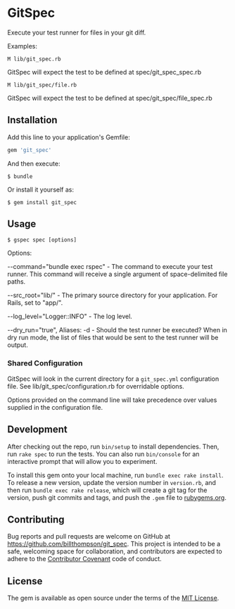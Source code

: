 # GitSpec

Execute your test runner for files in your git diff.

Examples:

    M lib/git_spec.rb

GitSpec will expect the test to be defined at spec/git_spec_spec.rb

    M lib/git_spec/file.rb

GitSpec will expect the test to be defined at spec/git_spec/file_spec.rb


## Installation

Add this line to your application's Gemfile:

```ruby
gem 'git_spec'
```

And then execute:

    $ bundle

Or install it yourself as:

    $ gem install git_spec

## Usage

    $ gspec spec [options]
    
Options:

--command="bundle exec rspec" - The command to execute your test runner. This command will receive a single argument of space-delimited file paths.  

--src_root="lib/" - The primary source directory for your application. For Rails, set to "app/". 

--log_level="Logger::INFO" - The log level.   

--dry_run="true", Aliases: -d - Should the test runner be executed? When in dry run mode, the list of files that would be sent to the test runner will be output.   

### Shared Configuration

GitSpec will look in the current directory for a `git_spec.yml` configuration file. See lib/git_spec/configuration.rb for overridable options.
    
Options provided on the command line will take precedence over values supplied in the configuration file.    

## Development

After checking out the repo, run `bin/setup` to install dependencies. Then, run `rake spec` to run the tests. You can also run `bin/console` for an interactive prompt that will allow you to experiment.

To install this gem onto your local machine, run `bundle exec rake install`. To release a new version, update the version number in `version.rb`, and then run `bundle exec rake release`, which will create a git tag for the version, push git commits and tags, and push the `.gem` file to [rubygems.org](https://rubygems.org).

## Contributing

Bug reports and pull requests are welcome on GitHub at https://github.com/billthompson/git_spec. This project is intended to be a safe, welcoming space for collaboration, and contributors are expected to adhere to the [Contributor Covenant](http://contributor-covenant.org) code of conduct.


## License

The gem is available as open source under the terms of the [MIT License](http://opensource.org/licenses/MIT).

